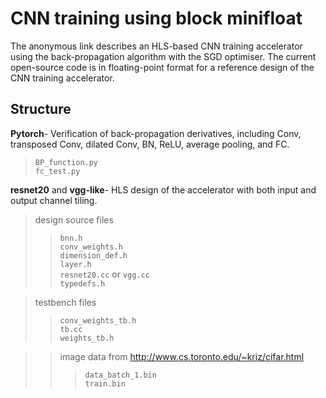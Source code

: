 # CNN training using block minifloat

The anonymous link describes an HLS-based CNN training accelerator using the back-propagation algorithm with the SGD optimiser. The current open-source code is in floating-point format for a reference design of the CNN training accelerator.

## Structure  

**Pytorch**- Verification of back-propagation derivatives, including Conv, transposed Conv, dilated Conv, BN, ReLU, average pooling, and FC.  

> ```BP_function.py``` <br>
> ```fc_test.py``` <br>


**resnet20** and **vgg-like**- HLS design of the accelerator with both input and output channel tiling.

> design source files    
>> ```bnn.h``` <br>
>> ```conv_weights.h``` <br>
>> ```dimension_def.h``` <br> 
>> ```layer.h``` <br>
>> ```resnet20.cc``` or ```vgg.cc``` <br>
>> ```typedefs.h``` <br>

> testbench files
>> ```conv_weights_tb.h``` <br>
>> ```tb.cc``` <br>
>> ```weights_tb.h``` <br>

>> image data from http://www.cs.toronto.edu/~kriz/cifar.html
>>> ```data_batch_1.bin``` <br>
>>> ```train.bin``` <br>



